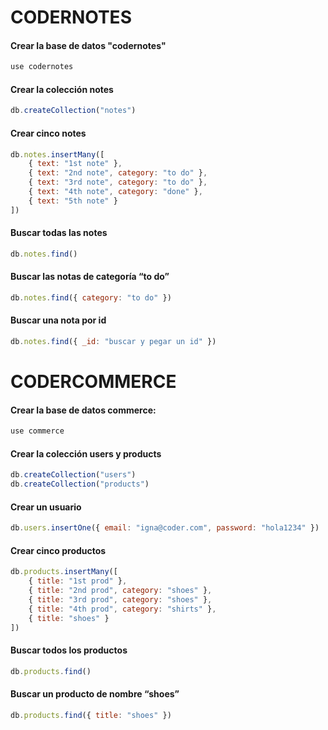 # CODERNOTES

#### Crear la base de datos "codernotes"

``` js
use codernotes
```

#### Crear la colección notes

``` js
db.createCollection("notes")
```

#### Crear cinco notes

``` js
db.notes.insertMany([
    { text: "1st note" },
    { text: "2nd note", category: "to do" },
    { text: "3rd note", category: "to do" },
    { text: "4th note", category: "done" },
    { text: "5th note" }
])

```

#### Buscar todas las notes

``` js
db.notes.find()
```

#### Buscar las notas de categoría “to do”

``` js
db.notes.find({ category: "to do" })
```

#### Buscar una nota por id

``` js
db.notes.find({ _id: "buscar y pegar un id" })
```

# CODERCOMMERCE

#### Crear la base de datos commerce:

``` js
use commerce
```

#### Crear la colección users y products

``` js
db.createCollection("users")
db.createCollection("products")
```

#### Crear un usuario

``` js
db.users.insertOne({ email: "igna@coder.com", password: "hola1234" })
```

#### Crear cinco productos

``` js
db.products.insertMany([
    { title: "1st prod" },
    { title: "2nd prod", category: "shoes" },
    { title: "3rd prod", category: "shoes" },
    { title: "4th prod", category: "shirts" },
    { title: "shoes" }
])
```

#### Buscar todos los productos

``` js
db.products.find()
```

#### Buscar un producto de nombre “shoes”

``` js
db.products.find({ title: "shoes" })
```
